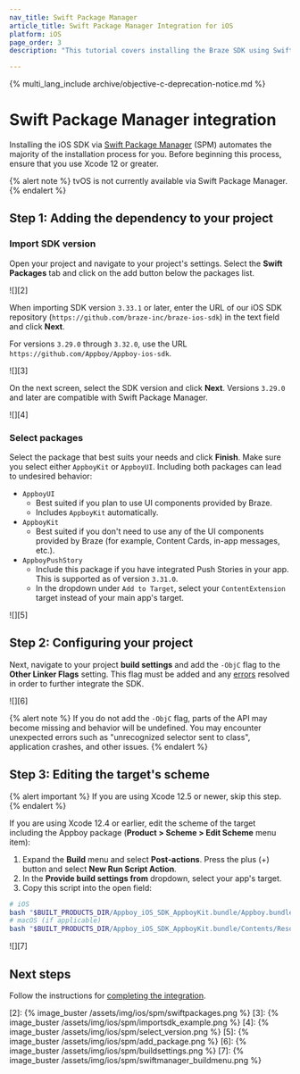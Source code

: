 ```yaml
---
nav_title: Swift Package Manager
article_title: Swift Package Manager Integration for iOS
platform: iOS
page_order: 3
description: "This tutorial covers installing the Braze SDK using Swift Package Manager for iOS."

---
```


{% multi_lang_include archive/objective-c-deprecation-notice.md %}

# Swift Package Manager integration

Installing the iOS SDK via [Swift Package Manager][1] (SPM) automates the majority of the installation process for you. Before beginning this process, ensure that you use Xcode 12 or greater.

{% alert note %}
tvOS is not currently available via Swift Package Manager.
{% endalert %}

## Step 1: Adding the dependency to your project

### Import SDK version

Open your project and navigate to your project's settings. Select the **Swift Packages** tab and click on the <i class="fas fa-plus"></i> add button below the packages list.

![][2]

When importing SDK version `3.33.1` or later, enter the URL of our iOS SDK repository (`https://github.com/braze-inc/braze-ios-sdk`) in the text field and click **Next**. 

For versions `3.29.0` through `3.32.0`, use the URL `https://github.com/Appboy/Appboy-ios-sdk`.

![][3]

On the next screen, select the SDK version and click **Next**. Versions `3.29.0` and later are compatible with Swift Package Manager.

![][4]

### Select packages

Select the package that best suits your needs and click **Finish**. Make sure you select either `AppboyKit` or `AppboyUI`. Including both packages can lead to undesired behavior:

- `AppboyUI`
  - Best suited if you plan to use UI components provided by Braze.
  - Includes `AppboyKit` automatically.
- `AppboyKit`
  - Best suited if you don't need to use any of the UI components provided by Braze (for example, Content Cards, in-app messages, etc.).
- `AppboyPushStory`
  - Include this package if you have integrated Push Stories in your app. This is supported as of version `3.31.0`.
  - In the dropdown under `Add to Target`, select your `ContentExtension` target instead of your main app's target. 

![][5]

## Step 2: Configuring your project

Next, navigate to your project **build settings** and add the `-ObjC` flag to the **Other Linker Flags** setting. This flag must be added and any [errors](https://developer.apple.com/library/archive/qa/qa1490/_index.html) resolved in order to further integrate the SDK.

![][6]

{% alert note %}
If you do not add the `-ObjC` flag, parts of the API may become missing and behavior will be undefined. You may encounter unexpected errors such as "unrecognized selector sent to class", application crashes, and other issues.
{% endalert %}

## Step 3: Editing the target's scheme
{% alert important %}
If you are using Xcode 12.5 or newer, skip this step. 
{% endalert %}

If you are using Xcode 12.4 or earlier, edit the scheme of the target including the Appboy package (**Product > Scheme > Edit Scheme** menu item):
1. Expand the **Build** menu and select **Post-actions**. Press the plus (+) button and select **New Run Script Action**.
2. In the **Provide build settings from** dropdown, select your app's target.
3.  Copy this script into the open field:
```sh
# iOS
bash "$BUILT_PRODUCTS_DIR/Appboy_iOS_SDK_AppboyKit.bundle/Appboy.bundle/appboy-spm-cleanup.sh"
# macOS (if applicable)
bash "$BUILT_PRODUCTS_DIR/Appboy_iOS_SDK_AppboyKit.bundle/Contents/Resources/Appboy.bundle/appboy-spm-cleanup.sh"
```

![][7]

## Next steps

Follow the instructions for [completing the integration]({{site.baseurl}}/developer_guide/platform_integration_guides/ios/initial_sdk_setup/completing_integration/).

[1]: https://swift.org/package-manager/
[2]: {% image_buster /assets/img/ios/spm/swiftpackages.png %}
[3]: {% image_buster /assets/img/ios/spm/importsdk_example.png %}
[4]: {% image_buster /assets/img/ios/spm/select_version.png %}
[5]: {% image_buster /assets/img/ios/spm/add_package.png %}
[6]: {% image_buster /assets/img/ios/spm/buildsettings.png %}
[7]: {% image_buster /assets/img/ios/spm/swiftmanager_buildmenu.png %}
